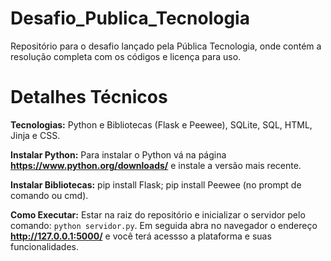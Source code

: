 # Desafio_Publica_Tecnologia
Repositório para o desafio lançado pela Pública Tecnologia, onde contém a resolução completa com os códigos e licença para uso.

# Detalhes Técnicos
__Tecnologias:__ Python e Bibliotecas (Flask e Peewee), SQLite, SQL, HTML, Jinja e CSS.

__Instalar Python:__ Para instalar o Python vá na página __https://www.python.org/downloads/__ e instale a versão mais recente.

__Instalar Bibliotecas:__ pip install Flask; pip install Peewee (no prompt de comando ou cmd).

__Como Executar:__ Estar na raiz do repositório e inicializar o servidor pelo comando: ``python servidor.py``. Em seguida abra no navegador o endereço __http://127.0.0.1:5000/__ e você terá acessso a plataforma e suas funcionalidades.
